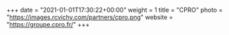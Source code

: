 +++
date = "2021-01-01T17:30:22+00:00"
weight = 1
title = "CPRO"
photo = "https://images.rcvichy.com/partners/cpro.png"
website = "https://groupe.cpro.fr/"
+++
